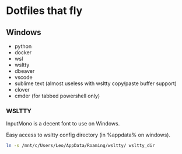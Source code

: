 # Dotfiles that fly

## Windows

- python
- docker
- wsl
- wsltty
- dbeaver
- vscode
- sublime text (almost useless with wsltty copy/paste buffer support)
- clover
- cmder (for tabbed powershell only)

### WSLTTY

InputMono is a decent font to use on Windows.



Easy access to wsltty config directory (in %appdata% on windows).
```bash
ln -s /mnt/c/Users/Leo/AppData/Roaming/wsltty/ wsltty_dir
```


